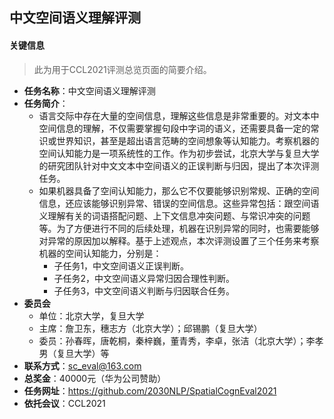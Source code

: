 ## 中文空间语义理解评测

#### 关键信息

> 此为用于CCL2021评测总览页面的简要介绍。

- **任务名称**：中文空间语义理解评测
- **任务简介**：
  - 语言交际中存在大量的空间信息，理解这些信息是非常重要的。对文本中空间信息的理解，不仅需要掌握句段中字词的语义，还需要具备一定的常识或世界知识，甚至是超出语言范畴的空间想象等认知能力。考察机器的空间认知能力是一项系统性的工作。作为初步尝试，北京大学与复旦大学的研究团队针对中文文本中空间语义的正误判断与归因，提出了本次评测任务。
  - 如果机器具备了空间认知能力，那么它不仅要能够识别常规、正确的空间信息，还应该能够识别异常、错误的空间信息。这些异常包括：跟空间语义理解有关的词语搭配问题、上下文信息冲突问题、与常识冲突的问题等。为了方便进行不同的后续处理，机器在识别异常的同时，也需要能够对异常的原因加以解释。基于上述观点，本次评测设置了三个任务来考察机器的空间认知能力，分别是：
    - 子任务1，中文空间语义正误判断。 
    - 子任务2，中文空间语义异常归因合理性判断。
    - 子任务3，中文空间语义判断与归因联合任务。
- **委员会**
  - 单位：北京大学，复旦大学
  - 主席：詹卫东，穗志方（北京大学）；邱锡鹏（复旦大学）
  - 委员：孙春晖，唐乾桐，秦梓巍，董青秀，李卓，张洁（北京大学）；李孝男（复旦大学）等
- **联系方式**：sc_eval@163.com
- **总奖金**：40000元（华为公司赞助）
- **任务网址**：https://github.com/2030NLP/SpatialCognEval2021
- **依托会议**：CCL2021
